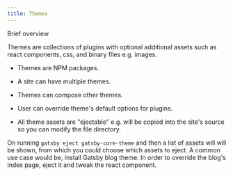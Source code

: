 ```yaml
---
title: Themes
---
```


Brief overview

Themes are collections of plugins with optional additional assets such as react
components, css, and binary files e.g. images.

- Themes are NPM packages.

- A site can have multiple themes.

- Themes can compose other themes.

- User can override theme's default options for plugins.

- All theme assets are "ejectable" e.g. will be copied into the site's source so
you can modify the file directory.


On running  `gatsby eject gatsby-core-theme` and then a list of assets will will be shown, from which you could choose which assets to
eject. 
A common use case would be, install Gatsby blog theme. 
In order to override the blog's index page, eject it and tweak the react component.
